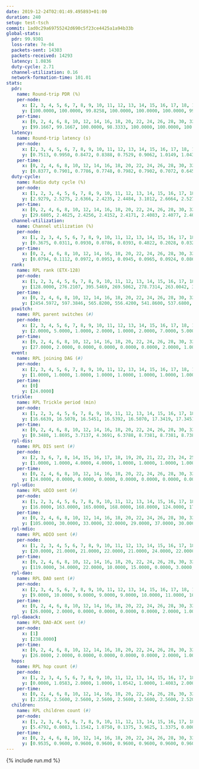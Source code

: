 ```yaml
---
date: 2019-12-24T02:01:49.495893+01:00
duration: 240
setup: test-tsch
commit: 1ad0c29a69755242d690c5f23ce4425a1a94b33b
global-stats:
  pdr: 99.9301
  loss-rate: 7e-04
  packets-sent: 14303
  packets-received: 14293
  latency: 1.0836
  duty-cycle: 2.71
  channel-utilization: 0.16
  network-formation-time: 101.01
stats:
  pdr:
    name: Round-trip PDR (%)
    per-node:
      x: [2, 3, 4, 5, 6, 7, 8, 9, 10, 11, 12, 13, 14, 15, 16, 17, 18, 19, 20, 21, 22, 23, 24, 25]
      y: [100.0000, 100.0000, 99.8258, 100.0000, 100.0000, 100.0000, 99.8308, 100.0000, 100.0000, 100.0000, 99.6880, 100.0000, 100.0000, 100.0000, 99.8363, 99.8328, 100.0000, 100.0000, 100.0000, 99.6694, 100.0000, 100.0000, 99.6503, 100.0000]
    per-time:
      x: [0, 2, 4, 6, 8, 10, 12, 14, 16, 18, 20, 22, 24, 26, 28, 30, 32, 34, 36, 38, 40, 42, 44, 46, 48, 50, 52, 54, 56, 58, 60, 62, 64, 66, 68, 70, 72, 74, 76, 78, 80, 82, 84, 86, 88, 90, 92, 94, 96, 98, 100, 102, 104, 106, 108, 110, 112, 114, 116, 118, 120, 122, 124, 126, 128, 130, 132, 134, 136, 138, 140, 142, 144, 146, 148, 150, 152, 154, 156, 158, 160, 162, 164, 166, 168, 170, 172, 174, 176, 178, 180, 182, 184, 186, 188, 190, 192, 194, 196, 198, 200, 202, 204, 206, 208, 210, 212, 214, 216, 218, 220, 222, 224, 226, 228, 230, 232, 234, 236, 238, 240]
      y: [99.1667, 99.1667, 100.0000, 98.3333, 100.0000, 100.0000, 100.0000, 100.0000, 100.0000, 99.1667, 100.0000, 100.0000, 100.0000, 100.0000, 100.0000, 100.0000, 100.0000, 100.0000, 100.0000, 100.0000, 100.0000, 100.0000, 100.0000, 100.0000, 100.0000, 100.0000, 100.0000, 100.0000, 100.0000, 100.0000, 100.0000, 100.0000, 100.0000, 100.0000, 100.0000, 100.0000, 100.0000, 100.0000, 100.0000, 100.0000, 100.0000, 100.0000, 99.1667, 100.0000, 100.0000, 100.0000, 100.0000, 99.1667, 100.0000, 100.0000, 100.0000, 100.0000, 100.0000, 100.0000, 100.0000, 100.0000, 100.0000, 100.0000, 100.0000, 100.0000, 100.0000, 100.0000, 98.3333, 100.0000, 100.0000, 100.0000, 100.0000, 100.0000, 100.0000, 100.0000, 100.0000, 100.0000, 100.0000, 100.0000, 100.0000, 100.0000, 100.0000, 100.0000, 100.0000, 100.0000, 100.0000, 100.0000, 100.0000, 100.0000, 100.0000, 100.0000, 100.0000, 100.0000, 100.0000, 100.0000, 100.0000, 100.0000, 100.0000, 100.0000, 100.0000, 100.0000, 100.0000, 100.0000, 100.0000, 100.0000, 100.0000, 100.0000, 100.0000, 100.0000, 100.0000, 100.0000, 100.0000, 100.0000, 100.0000, 100.0000, 100.0000, 100.0000, 100.0000, 100.0000, 100.0000, 100.0000, 100.0000, 100.0000, 99.1667, 100.0000, null]
  latency:
    name: Round-trip latency (s)
    per-node:
      x: [2, 3, 4, 5, 6, 7, 8, 9, 10, 11, 12, 13, 14, 15, 16, 17, 18, 19, 20, 21, 22, 23, 24, 25]
      y: [0.7513, 0.9950, 0.8472, 0.8388, 0.7529, 0.9062, 1.0149, 1.0435, 0.7807, 0.9319, 0.9248, 1.0669, 0.9077, 1.0274, 1.1258, 1.4014, 1.1950, 1.3795, 1.2391, 1.4298, 1.3732, 1.3781, 1.3629, 1.3845]
    per-time:
      x: [0, 2, 4, 6, 8, 10, 12, 14, 16, 18, 20, 22, 24, 26, 28, 30, 32, 34, 36, 38, 40, 42, 44, 46, 48, 50, 52, 54, 56, 58, 60, 62, 64, 66, 68, 70, 72, 74, 76, 78, 80, 82, 84, 86, 88, 90, 92, 94, 96, 98, 100, 102, 104, 106, 108, 110, 112, 114, 116, 118, 120, 122, 124, 126, 128, 130, 132, 134, 136, 138, 140, 142, 144, 146, 148, 150, 152, 154, 156, 158, 160, 162, 164, 166, 168, 170, 172, 174, 176, 178, 180, 182, 184, 186, 188, 190, 192, 194, 196, 198, 200, 202, 204, 206, 208, 210, 212, 214, 216, 218, 220, 222, 224, 226, 228, 230, 232, 234, 236, 238, 240]
      y: [0.8377, 0.7901, 0.7786, 0.7748, 0.7982, 0.7902, 0.7072, 0.6455, 0.7807, 0.7069, 0.6565, 0.7428, 0.6666, 0.6641, 0.6519, 0.6687, 0.6879, 0.6156, 0.6225, 0.6635, 0.6286, 0.5905, 0.6334, 0.6329, 0.6622, 0.6195, 0.6632, 0.6659, 0.6555, 0.6529, 0.6433, 0.6246, 0.6074, 0.6141, 0.6555, 0.6697, 0.7130, 0.6613, 0.5910, 0.5892, 0.6307, 0.6471, 0.7159, 0.7247, 0.6891, 0.6643, 0.5806, 0.8457, 0.8112, 0.7635, 0.7179, 0.7025, 0.7261, 1.0043, 1.0157, 0.9445, 0.8272, 0.7343, 0.6900, 1.1857, 1.4329, 1.2699, 1.0087, 0.9363, 0.7692, 1.1667, 1.5529, 1.4751, 1.3146, 1.1911, 0.9375, 1.2092, 1.5694, 1.5548, 1.4766, 1.3697, 1.1482, 1.2065, 1.5585, 1.5466, 1.5369, 1.5925, 1.5449, 1.5242, 1.5546, 1.5795, 1.5781, 1.5844, 1.5538, 1.5621, 1.5242, 1.5282, 1.5386, 1.5453, 1.5259, 1.5882, 1.5388, 1.5631, 1.5948, 1.5624, 1.5576, 1.6177, 1.5229, 1.5777, 1.5800, 1.5508, 1.5318, 1.5285, 1.5332, 1.5108, 1.5502, 1.5321, 1.5127, 1.5431, 1.5331, 1.4974, 1.5286, 1.5851, 1.6206, 1.4316, null]
  duty-cycle:
    name: Radio duty cycle (%)
    per-node:
      x: [1, 2, 3, 4, 5, 6, 7, 8, 9, 10, 11, 12, 13, 14, 15, 16, 17, 18, 19, 20, 21, 22, 23, 24, 25]
      y: [2.9279, 2.5275, 2.6366, 2.4235, 2.4484, 3.1012, 2.6664, 2.5276, 2.4132, 2.6172, 2.4137, 2.4796, 2.5319, 2.5431, 2.5866, 2.5687, 2.5160, 2.8346, 2.6257, 2.7173, 2.5454, 2.7061, 2.7811, 2.8086, 2.7877]
    per-time:
      x: [0, 2, 4, 6, 8, 10, 12, 14, 16, 18, 20, 22, 24, 26, 28, 30, 32, 34, 36, 38, 40, 42, 44, 46, 48, 50, 52, 54, 56, 58, 60, 62, 64, 66, 68, 70, 72, 74, 76, 78, 80, 82, 84, 86, 88, 90, 92, 94, 96, 98, 100, 102, 104, 106, 108, 110, 112, 114, 116, 118, 120, 122, 124, 126, 128, 130, 132, 134, 136, 138, 140, 142, 144, 146, 148, 150, 152, 154, 156, 158, 160, 162, 164, 166, 168, 170, 172, 174, 176, 178, 180, 182, 184, 186, 188, 190, 192, 194, 196, 198, 200, 202, 204, 206, 208, 210, 212, 214, 216, 218, 220, 222, 224, 226, 228, 230, 232, 234, 236, 238, 240]
      y: [29.6805, 2.4625, 2.4256, 2.4152, 2.4171, 2.4083, 2.4077, 2.4031, 2.7735, 3.0523, 3.0763, 3.0874, 2.4211, 2.4087, 2.4219, 2.4137, 2.4155, 2.4184, 2.3891, 2.4037, 2.3999, 2.3927, 2.4015, 2.4052, 2.4011, 2.4107, 2.3977, 2.4027, 2.4174, 2.4008, 2.3872, 2.3957, 2.3988, 2.4003, 2.3997, 2.3976, 2.3958, 2.3916, 2.3986, 2.3863, 2.3983, 2.4005, 2.4029, 2.4138, 2.3961, 2.3886, 2.3871, 2.3965, 2.4043, 2.3982, 2.6313, 2.6551, 2.6191, 2.5752, 2.3803, 2.3765, 2.3937, 2.3883, 2.3771, 2.3764, 2.3820, 2.3721, 2.3750, 2.3903, 2.3767, 2.3802, 2.3906, 2.3898, 2.3790, 2.3862, 2.3775, 2.3777, 2.3816, 2.3758, 2.3847, 2.3702, 2.3848, 2.3971, 2.3815, 2.3766, 2.3773, 2.3771, 2.3817, 2.3837, 2.3805, 2.4033, 2.3870, 2.3820, 2.3672, 2.3726, 2.3781, 2.3815, 2.3771, 2.3763, 2.3844, 2.3808, 2.3848, 2.3755, 2.3835, 2.3916, 2.3799, 2.3836, 2.3891, 2.3738, 2.3881, 2.3798, 2.3864, 2.3834, 2.3840, 2.3951, 2.3950, 2.3962, 2.3804, 2.3917, 2.3881, 2.3814, 2.3859, 2.3792, 2.3852, 2.3846, null]
  channel-utilization:
    name: Channel utilization (%)
    per-node:
      x: [1, 2, 3, 4, 5, 6, 7, 8, 9, 10, 11, 12, 13, 14, 15, 16, 17, 18, 19, 20, 21, 22, 23, 24, 25]
      y: [0.3675, 0.0311, 0.0930, 0.0786, 0.0393, 0.4022, 0.2028, 0.0327, 0.0316, 0.1760, 0.0325, 0.0481, 0.0905, 0.0320, 0.1128, 0.0546, 0.0339, 0.1251, 0.0461, 0.0489, 0.0341, 0.0354, 0.0316, 0.0307, 0.0330]
    per-time:
      x: [0, 2, 4, 6, 8, 10, 12, 14, 16, 18, 20, 22, 24, 26, 28, 30, 32, 34, 36, 38, 40, 42, 44, 46, 48, 50, 52, 54, 56, 58, 60, 62, 64, 66, 68, 70, 72, 74, 76, 78, 80, 82, 84, 86, 88, 90, 92, 94, 96, 98, 100, 102, 104, 106, 108, 110, 112, 114, 116, 118, 120, 122, 124, 126, 128, 130, 132, 134, 136, 138, 140, 142, 144, 146, 148, 150, 152, 154, 156, 158, 160, 162, 164, 166, 168, 170, 172, 174, 176, 178, 180, 182, 184, 186, 188, 190, 192, 194, 196, 198, 200, 202, 204, 206, 208, 210, 212, 214, 216, 218, 220, 222, 224, 226, 228, 230, 232, 234, 236, 238, 240]
      y: [0.0794, 0.1112, 0.0972, 0.0953, 0.0945, 0.0965, 0.0924, 0.0869, 0.2835, 0.3882, 0.3952, 0.3807, 0.0970, 0.0887, 0.0961, 0.0888, 0.0927, 0.0937, 0.0824, 0.0874, 0.0880, 0.0842, 0.0841, 0.0877, 0.0855, 0.0889, 0.0849, 0.0890, 0.0952, 0.0875, 0.0822, 0.0834, 0.0835, 0.0858, 0.0845, 0.0855, 0.0849, 0.0823, 0.0858, 0.0796, 0.0832, 0.0848, 0.0879, 0.0916, 0.0857, 0.0813, 0.0804, 0.0851, 0.0882, 0.0862, 0.2104, 0.2006, 0.1882, 0.1561, 0.0800, 0.0791, 0.0852, 0.0824, 0.0777, 0.0770, 0.0782, 0.0743, 0.0781, 0.0853, 0.0775, 0.0793, 0.0828, 0.0829, 0.0777, 0.0793, 0.0784, 0.0780, 0.0798, 0.0780, 0.0806, 0.0740, 0.0785, 0.0850, 0.0787, 0.0774, 0.0785, 0.0788, 0.0814, 0.0804, 0.0795, 0.0885, 0.0807, 0.0796, 0.0748, 0.0782, 0.0785, 0.0800, 0.0771, 0.0766, 0.0797, 0.0787, 0.0810, 0.0778, 0.0804, 0.0853, 0.0805, 0.0800, 0.0833, 0.0747, 0.0833, 0.0800, 0.0813, 0.0804, 0.0800, 0.0855, 0.0828, 0.0840, 0.0777, 0.0824, 0.0819, 0.0789, 0.0799, 0.0785, 0.0809, 0.0798, null]
  rank:
    name: RPL rank (ETX-128)
    per-node:
      x: [1, 2, 3, 4, 5, 6, 7, 8, 9, 10, 11, 12, 13, 14, 15, 16, 17, 18, 19, 20, 21, 22, 23, 24, 25]
      y: [128.0000, 276.2107, 395.5469, 269.5062, 278.7314, 263.0042, 322.7474, 417.8947, 407.1551, 290.4938, 451.1240, 407.2716, 433.1423, 447.0455, 451.1446, 500.3292, 563.5429, 791.9587, 589.1184, 598.7213, 877.4344, 653.6585, 680.4628, 684.6502, 679.1162]
    per-time:
      x: [0, 2, 4, 6, 8, 10, 12, 14, 16, 18, 20, 22, 24, 26, 28, 30, 32, 34, 36, 38, 40, 42, 44, 46, 48, 50, 52, 54, 56, 58, 60, 62, 64, 66, 68, 70, 72, 74, 76, 78, 80, 82, 84, 86, 88, 90, 92, 94, 96, 98, 100, 102, 104, 106, 108, 110, 112, 114, 116, 118, 120, 122, 124, 126, 128, 130, 132, 134, 136, 138, 140, 142, 144, 146, 148, 150, 152, 154, 156, 158, 160, 162, 164, 166, 168, 170, 172, 174, 176, 178, 180, 182, 184, 186, 188, 190, 192, 194, 196, 198, 200, 202, 204, 206, 208, 210, 212, 214, 216, 218, 220, 222, 224, 226, 228, 230, 232, 234, 236, 238]
      y: [2454.5972, 597.3846, 565.8200, 556.4200, 541.8600, 537.6800, 533.4808, 510.8039, 496.2692, 293.9151, 282.6903, 283.5519, 327.7765, 490.4423, 474.7115, 468.5800, 463.5600, 466.8400, 463.4200, 458.8000, 458.4706, 456.2800, 452.7200, 457.1400, 458.7000, 455.2800, 453.9200, 460.3600, 460.6863, 458.7000, 451.0600, 450.6400, 449.3400, 450.7600, 452.4200, 453.0600, 452.1400, 453.6800, 454.7000, 452.2800, 452.1800, 450.9000, 447.6200, 464.3725, 469.2200, 467.0000, 467.1200, 465.5800, 472.4630, 449.4510, 379.1520, 350.8988, 315.6214, 325.1178, 444.5000, 447.3654, 441.0196, 442.3725, 433.1400, 432.7400, 432.5000, 426.9000, 421.3800, 433.2115, 434.3600, 430.2400, 430.0000, 425.4000, 424.3600, 427.0400, 431.5400, 433.7255, 427.3400, 426.8800, 426.7400, 425.6600, 422.2000, 422.6400, 419.8200, 422.4706, 421.3600, 422.3600, 437.8200, 433.2200, 425.4000, 440.4314, 433.0800, 432.4000, 432.9600, 431.4200, 431.7600, 432.6600, 430.0800, 432.7000, 440.5000, 439.3200, 437.3200, 435.2745, 435.5800, 439.9412, 437.8431, 439.6400, 445.5000, 446.3600, 442.3922, 443.3200, 439.6481, 437.9200, 440.5962, 438.1765, 449.1176, 448.4600, 451.1200, 448.4200, 445.4200, 444.0566, 437.8846, 438.7200, 437.3922, 444.8824]
  pswitch:
    name: RPL parent switches (#)
    per-node:
      x: [2, 3, 4, 5, 6, 7, 8, 9, 10, 11, 12, 13, 14, 15, 16, 17, 18, 19, 20, 21, 22, 23, 24, 25]
      y: [2.0000, 5.0000, 1.0000, 2.0000, 1.0000, 2.0000, 7.0000, 5.0000, 1.0000, 2.0000, 3.0000, 6.0000, 2.0000, 2.0000, 3.0000, 5.0000, 2.0000, 5.0000, 5.0000, 4.0000, 7.0000, 3.0000, 4.0000, 2.0000]
    per-time:
      x: [0, 2, 4, 6, 8, 10, 12, 14, 16, 18, 20, 22, 24, 26, 28, 30, 32, 34, 36, 38, 40, 42, 44, 46, 48, 50, 52, 54, 56, 58, 60, 62, 64, 66, 68, 70, 72, 74, 76, 78, 80, 82, 84, 86, 88, 90, 92, 94, 96, 98, 100, 102, 104, 106, 108, 110, 112, 114, 116, 118, 120, 122, 124, 126, 128, 130, 132, 134, 136, 138, 140, 142, 144, 146, 148, 150, 152, 154, 156, 158, 160, 162, 164, 166, 168, 170, 172, 174, 176, 178, 180, 182, 184, 186, 188, 190, 192, 194, 196, 198, 200, 202, 204, 206, 208, 210, 212, 214, 216, 218, 220, 222, 224, 226, 228, 230, 232, 234, 236, 238]
      y: [27.0000, 2.0000, 0.0000, 0.0000, 0.0000, 0.0000, 2.0000, 1.0000, 2.0000, 0.0000, 2.0000, 0.0000, 0.0000, 2.0000, 2.0000, 0.0000, 0.0000, 0.0000, 0.0000, 0.0000, 1.0000, 0.0000, 0.0000, 0.0000, 0.0000, 0.0000, 0.0000, 0.0000, 1.0000, 0.0000, 0.0000, 0.0000, 0.0000, 0.0000, 0.0000, 0.0000, 0.0000, 0.0000, 0.0000, 0.0000, 0.0000, 0.0000, 0.0000, 1.0000, 0.0000, 0.0000, 0.0000, 0.0000, 4.0000, 1.0000, 0.0000, 0.0000, 0.0000, 1.0000, 2.0000, 2.0000, 1.0000, 1.0000, 0.0000, 0.0000, 0.0000, 0.0000, 0.0000, 2.0000, 0.0000, 0.0000, 2.0000, 0.0000, 0.0000, 0.0000, 0.0000, 1.0000, 0.0000, 0.0000, 0.0000, 0.0000, 0.0000, 0.0000, 0.0000, 1.0000, 0.0000, 0.0000, 0.0000, 0.0000, 0.0000, 1.0000, 0.0000, 0.0000, 0.0000, 0.0000, 0.0000, 0.0000, 0.0000, 0.0000, 0.0000, 0.0000, 0.0000, 1.0000, 0.0000, 1.0000, 1.0000, 0.0000, 0.0000, 0.0000, 1.0000, 0.0000, 4.0000, 0.0000, 2.0000, 1.0000, 1.0000, 0.0000, 0.0000, 0.0000, 0.0000, 3.0000, 2.0000, 0.0000, 1.0000, 1.0000]
  event:
    name: RPL joining DAG (#)
    per-node:
      x: [2, 3, 4, 5, 6, 7, 8, 9, 10, 11, 12, 13, 14, 15, 16, 17, 18, 19, 20, 21, 22, 23, 24, 25]
      y: [1.0000, 1.0000, 1.0000, 1.0000, 1.0000, 1.0000, 1.0000, 1.0000, 1.0000, 1.0000, 1.0000, 1.0000, 1.0000, 1.0000, 1.0000, 1.0000, 1.0000, 1.0000, 1.0000, 1.0000, 1.0000, 1.0000, 1.0000, 1.0000]
    per-time:
      x: [0]
      y: [24.0000]
  trickle:
    name: RPL Trickle period (min)
    per-node:
      x: [1, 2, 3, 4, 5, 6, 7, 8, 9, 10, 11, 12, 13, 14, 15, 16, 17, 18, 19, 20, 21, 22, 23, 24, 25]
      y: [16.6639, 16.5070, 16.5451, 16.5392, 16.5070, 17.3419, 17.3451, 16.5172, 16.5902, 16.5392, 16.5431, 16.5469, 16.4761, 16.4903, 16.5273, 16.5306, 16.5384, 16.5262, 16.5381, 16.5340, 16.4982, 16.4753, 16.5803, 16.5155, 16.5392]
    per-time:
      x: [0, 2, 4, 6, 8, 10, 12, 14, 16, 18, 20, 22, 24, 26, 28, 30, 32, 34, 36, 38, 40, 42, 44, 46, 48, 50, 52, 54, 56, 58, 60, 62, 64, 66, 68, 70, 72, 74, 76, 78, 80, 82, 84, 86, 88, 90, 92, 94, 96, 98, 100, 102, 104, 106, 108, 110, 112, 114, 116, 118, 120, 122, 124, 126, 128, 130, 132, 134, 136, 138, 140, 142, 144, 146, 148, 150, 152, 154, 156, 158, 160, 162, 164, 166, 168, 170, 172, 174, 176, 178, 180, 182, 184, 186, 188, 190, 192, 194, 196, 198, 200, 202, 204, 206, 208, 210, 212, 214, 216, 218, 220, 222, 224, 226, 228, 230, 232, 234, 236, 238]
      y: [0.3480, 1.8695, 3.7137, 4.3691, 6.3788, 8.7381, 8.7381, 8.7381, 9.0742, 17.4523, 17.4763, 17.4763, 17.4763, 17.4763, 17.4763, 17.4763, 17.4763, 17.4763, 17.4763, 17.4763, 17.4763, 17.4763, 17.4763, 17.4763, 17.4763, 17.4763, 17.4763, 17.4763, 17.4763, 17.4763, 17.4763, 17.4763, 17.4763, 17.4763, 17.4763, 17.4763, 17.4763, 17.4763, 17.4763, 17.4763, 17.4763, 17.4763, 17.4763, 17.4763, 17.4763, 17.4763, 17.4763, 17.4763, 17.4763, 17.4763, 17.4763, 17.4763, 17.4763, 17.4763, 17.4763, 17.4763, 17.4763, 17.4763, 17.4763, 17.4763, 17.4763, 17.4763, 17.4763, 17.4763, 17.4763, 17.4763, 17.4763, 17.4763, 17.4763, 17.4763, 17.4763, 17.4763, 17.4763, 17.4763, 17.4763, 17.4763, 17.4763, 17.4763, 17.4763, 17.4763, 17.4763, 17.4763, 17.4763, 17.4763, 17.4763, 17.4763, 17.4763, 17.4763, 17.4763, 17.4763, 17.4763, 17.4763, 17.4763, 17.4763, 17.4763, 17.4763, 17.4763, 17.4763, 17.4763, 17.4763, 17.4763, 17.4763, 17.4763, 17.4763, 17.4763, 17.4763, 17.4763, 17.4763, 17.4763, 17.4763, 17.4763, 17.4763, 17.4763, 17.4763, 17.4763, 17.4763, 17.4763, 17.4763, 17.4763, 17.4763]
  rpl-dis:
    name: RPL DIS sent (#)
    per-node:
      x: [2, 3, 6, 7, 8, 14, 15, 16, 17, 18, 19, 20, 21, 22, 23, 24, 25]
      y: [1.0000, 1.0000, 4.0000, 4.0000, 1.0000, 1.0000, 1.0000, 1.0000, 2.0000, 2.0000, 1.0000, 2.0000, 2.0000, 2.0000, 2.0000, 3.0000, 2.0000]
    per-time:
      x: [0, 2, 4, 6, 8, 10, 12, 14, 16, 18, 20, 22, 24, 26, 28, 30, 32, 34, 36, 38, 40, 42, 44, 46, 48, 50, 52, 54, 56, 58, 60, 62, 64, 66, 68, 70, 72, 74, 76, 78, 80, 82, 84, 86, 88, 90, 92, 94, 96, 98, 100, 102, 104, 106]
      y: [24.0000, 0.0000, 0.0000, 0.0000, 0.0000, 0.0000, 0.0000, 0.0000, 0.0000, 0.0000, 1.0000, 3.0000, 0.0000, 0.0000, 0.0000, 0.0000, 0.0000, 0.0000, 0.0000, 0.0000, 0.0000, 0.0000, 0.0000, 0.0000, 0.0000, 0.0000, 0.0000, 0.0000, 0.0000, 0.0000, 0.0000, 0.0000, 0.0000, 0.0000, 0.0000, 0.0000, 0.0000, 0.0000, 0.0000, 0.0000, 0.0000, 0.0000, 0.0000, 0.0000, 0.0000, 0.0000, 0.0000, 0.0000, 0.0000, 0.0000, 0.0000, 0.0000, 3.0000, 1.0000]
  rpl-udio:
    name: RPL uDIO sent (#)
    per-node:
      x: [1, 2, 3, 4, 5, 6, 7, 8, 9, 10, 11, 12, 13, 14, 15, 16, 17, 18, 19, 20, 21, 22, 23, 24, 25]
      y: [16.0000, 163.0000, 165.0000, 168.0000, 168.0000, 124.0000, 176.0000, 159.0000, 167.0000, 135.0000, 165.0000, 162.0000, 170.0000, 170.0000, 167.0000, 172.0000, 166.0000, 160.0000, 169.0000, 162.0000, 162.0000, 162.0000, 161.0000, 170.0000, 165.0000]
    per-time:
      x: [0, 2, 4, 6, 8, 10, 12, 14, 16, 18, 20, 22, 24, 26, 28, 30, 32, 34, 36, 38, 40, 42, 44, 46, 48, 50, 52, 54, 56, 58, 60, 62, 64, 66, 68, 70, 72, 74, 76, 78, 80, 82, 84, 86, 88, 90, 92, 94, 96, 98, 100, 102, 104, 106, 108, 110, 112, 114, 116, 118, 120, 122, 124, 126, 128, 130, 132, 134, 136, 138, 140, 142, 144, 146, 148, 150, 152, 154, 156, 158, 160, 162, 164, 166, 168, 170, 172, 174, 176, 178, 180, 182, 184, 186, 188, 190, 192, 194, 196, 198, 200, 202, 204, 206, 208, 210, 212, 214, 216, 218, 220, 222, 224, 226, 228, 230, 232, 234, 236, 238, 240]
      y: [105.0000, 30.0000, 33.0000, 32.0000, 29.0000, 37.0000, 30.0000, 32.0000, 36.0000, 36.0000, 33.0000, 36.0000, 32.0000, 32.0000, 34.0000, 32.0000, 31.0000, 30.0000, 37.0000, 33.0000, 27.0000, 29.0000, 35.0000, 33.0000, 32.0000, 31.0000, 33.0000, 32.0000, 29.0000, 29.0000, 32.0000, 35.0000, 31.0000, 30.0000, 34.0000, 33.0000, 28.0000, 29.0000, 33.0000, 32.0000, 35.0000, 34.0000, 32.0000, 29.0000, 34.0000, 29.0000, 30.0000, 32.0000, 30.0000, 34.0000, 35.0000, 42.0000, 29.0000, 32.0000, 31.0000, 36.0000, 31.0000, 28.0000, 32.0000, 29.0000, 34.0000, 33.0000, 34.0000, 29.0000, 32.0000, 27.0000, 32.0000, 34.0000, 35.0000, 32.0000, 30.0000, 33.0000, 34.0000, 30.0000, 31.0000, 33.0000, 27.0000, 41.0000, 29.0000, 29.0000, 32.0000, 29.0000, 36.0000, 31.0000, 28.0000, 35.0000, 31.0000, 34.0000, 31.0000, 32.0000, 35.0000, 30.0000, 33.0000, 33.0000, 33.0000, 30.0000, 34.0000, 30.0000, 32.0000, 28.0000, 36.0000, 33.0000, 31.0000, 30.0000, 35.0000, 36.0000, 29.0000, 26.0000, 36.0000, 31.0000, 33.0000, 35.0000, 32.0000, 33.0000, 32.0000, 34.0000, 29.0000, 26.0000, 39.0000, 28.0000, 3.0000]
  rpl-mdio:
    name: RPL mDIO sent (#)
    per-node:
      x: [1, 2, 3, 4, 5, 6, 7, 8, 9, 10, 11, 12, 13, 14, 15, 16, 17, 18, 19, 20, 21, 22, 23, 24, 25]
      y: [20.0000, 21.0000, 21.0000, 22.0000, 21.0000, 24.0000, 22.0000, 20.0000, 20.0000, 22.0000, 21.0000, 22.0000, 23.0000, 22.0000, 24.0000, 23.0000, 21.0000, 22.0000, 22.0000, 20.0000, 21.0000, 21.0000, 21.0000, 21.0000, 20.0000]
    per-time:
      x: [0, 2, 4, 6, 8, 10, 12, 14, 16, 18, 20, 22, 24, 26, 28, 30, 32, 34, 36, 38, 40, 42, 44, 46, 48, 50, 52, 54, 56, 58, 60, 62, 64, 66, 68, 70, 72, 74, 76, 78, 80, 82, 84, 86, 88, 90, 92, 94, 96, 98, 100, 102, 104, 106, 108, 110, 112, 114, 116, 118, 120, 122, 124, 126, 128, 130, 132, 134, 136, 138, 140, 142, 144, 146, 148, 150, 152, 154, 156, 158, 160, 162, 164, 166, 168, 170, 172, 174, 176, 178, 180, 182, 184, 186, 188, 190, 192, 194, 196, 198, 200, 202, 204, 206, 208, 210, 212, 214, 216, 218, 220, 222, 224, 226, 228, 230, 232, 234, 236, 238, 240]
      y: [119.0000, 34.0000, 22.0000, 10.0000, 15.0000, 0.0000, 3.0000, 10.0000, 11.0000, 2.0000, 0.0000, 0.0000, 0.0000, 5.0000, 5.0000, 7.0000, 4.0000, 4.0000, 0.0000, 0.0000, 0.0000, 0.0000, 5.0000, 6.0000, 7.0000, 4.0000, 3.0000, 0.0000, 0.0000, 0.0000, 0.0000, 6.0000, 6.0000, 6.0000, 6.0000, 1.0000, 0.0000, 0.0000, 0.0000, 4.0000, 10.0000, 2.0000, 4.0000, 4.0000, 1.0000, 0.0000, 0.0000, 0.0000, 3.0000, 5.0000, 5.0000, 7.0000, 5.0000, 0.0000, 0.0000, 0.0000, 1.0000, 4.0000, 6.0000, 5.0000, 4.0000, 5.0000, 0.0000, 0.0000, 1.0000, 1.0000, 6.0000, 4.0000, 4.0000, 7.0000, 2.0000, 0.0000, 0.0000, 1.0000, 3.0000, 4.0000, 7.0000, 6.0000, 2.0000, 2.0000, 0.0000, 0.0000, 1.0000, 2.0000, 7.0000, 5.0000, 6.0000, 3.0000, 1.0000, 0.0000, 0.0000, 0.0000, 3.0000, 5.0000, 7.0000, 5.0000, 5.0000, 0.0000, 0.0000, 0.0000, 3.0000, 7.0000, 4.0000, 4.0000, 5.0000, 1.0000, 1.0000, 0.0000, 0.0000, 1.0000, 8.0000, 7.0000, 3.0000, 5.0000, 1.0000, 0.0000, 0.0000, 0.0000, 3.0000, 8.0000, 0.0000]
  rpl-dao:
    name: RPL DAO sent (#)
    per-node:
      x: [2, 3, 4, 5, 6, 7, 8, 9, 10, 11, 12, 13, 14, 15, 16, 17, 18, 19, 20, 21, 22, 23, 24, 25]
      y: [9.0000, 10.0000, 9.0000, 9.0000, 9.0000, 10.0000, 11.0000, 10.0000, 9.0000, 10.0000, 10.0000, 11.0000, 9.0000, 10.0000, 10.0000, 11.0000, 9.0000, 12.0000, 11.0000, 10.0000, 12.0000, 9.0000, 10.0000, 9.0000]
    per-time:
      x: [0, 2, 4, 6, 8, 10, 12, 14, 16, 18, 20, 22, 24, 26, 28, 30, 32, 34, 36, 38, 40, 42, 44, 46, 48, 50, 52, 54, 56, 58, 60, 62, 64, 66, 68, 70, 72, 74, 76, 78, 80, 82, 84, 86, 88, 90, 92, 94, 96, 98, 100, 102, 104, 106, 108, 110, 112, 114, 116, 118, 120, 122, 124, 126, 128, 130, 132, 134, 136, 138, 140, 142, 144, 146, 148, 150, 152, 154, 156, 158, 160, 162, 164, 166, 168, 170, 172, 174, 176, 178, 180, 182, 184, 186, 188, 190, 192, 194, 196, 198, 200, 202, 204, 206, 208, 210, 212, 214, 216, 218, 220, 222, 224, 226, 228, 230, 232, 234, 236, 238]
      y: [26.0000, 2.0000, 0.0000, 0.0000, 0.0000, 0.0000, 2.0000, 1.0000, 2.0000, 1.0000, 2.0000, 0.0000, 0.0000, 2.0000, 14.0000, 2.0000, 0.0000, 0.0000, 0.0000, 0.0000, 2.0000, 1.0000, 0.0000, 2.0000, 2.0000, 0.0000, 0.0000, 1.0000, 11.0000, 4.0000, 1.0000, 0.0000, 0.0000, 0.0000, 0.0000, 3.0000, 0.0000, 2.0000, 2.0000, 0.0000, 0.0000, 1.0000, 8.0000, 8.0000, 1.0000, 0.0000, 0.0000, 0.0000, 3.0000, 3.0000, 1.0000, 1.0000, 2.0000, 2.0000, 2.0000, 2.0000, 5.0000, 6.0000, 0.0000, 0.0000, 0.0000, 0.0000, 2.0000, 4.0000, 0.0000, 2.0000, 3.0000, 2.0000, 1.0000, 1.0000, 3.0000, 6.0000, 1.0000, 0.0000, 0.0000, 0.0000, 1.0000, 3.0000, 2.0000, 3.0000, 3.0000, 1.0000, 1.0000, 1.0000, 1.0000, 8.0000, 2.0000, 0.0000, 0.0000, 0.0000, 0.0000, 2.0000, 3.0000, 2.0000, 3.0000, 2.0000, 0.0000, 3.0000, 1.0000, 5.0000, 4.0000, 0.0000, 0.0000, 0.0000, 1.0000, 2.0000, 7.0000, 1.0000, 4.0000, 3.0000, 1.0000, 2.0000, 0.0000, 2.0000, 3.0000, 3.0000, 2.0000, 0.0000, 1.0000, 1.0000]
  rpl-daoack:
    name: RPL DAO-ACK sent (#)
    per-node:
      x: [1]
      y: [238.0000]
    per-time:
      x: [0, 2, 4, 6, 8, 10, 12, 14, 16, 18, 20, 22, 24, 26, 28, 30, 32, 34, 36, 38, 40, 42, 44, 46, 48, 50, 52, 54, 56, 58, 60, 62, 64, 66, 68, 70, 72, 74, 76, 78, 80, 82, 84, 86, 88, 90, 92, 94, 96, 98, 100, 102, 104, 106, 108, 110, 112, 114, 116, 118, 120, 122, 124, 126, 128, 130, 132, 134, 136, 138, 140, 142, 144, 146, 148, 150, 152, 154, 156, 158, 160, 162, 164, 166, 168, 170, 172, 174, 176, 178, 180, 182, 184, 186, 188, 190, 192, 194, 196, 198, 200, 202, 204, 206, 208, 210, 212, 214, 216, 218, 220, 222, 224, 226, 228, 230, 232, 234, 236, 238]
      y: [26.0000, 2.0000, 0.0000, 0.0000, 0.0000, 0.0000, 2.0000, 1.0000, 2.0000, 1.0000, 2.0000, 0.0000, 0.0000, 2.0000, 14.0000, 2.0000, 0.0000, 0.0000, 0.0000, 0.0000, 2.0000, 1.0000, 0.0000, 2.0000, 2.0000, 0.0000, 0.0000, 1.0000, 11.0000, 4.0000, 1.0000, 0.0000, 0.0000, 0.0000, 0.0000, 3.0000, 0.0000, 2.0000, 2.0000, 0.0000, 0.0000, 1.0000, 8.0000, 8.0000, 1.0000, 0.0000, 0.0000, 0.0000, 3.0000, 3.0000, 1.0000, 1.0000, 2.0000, 2.0000, 2.0000, 3.0000, 4.0000, 6.0000, 0.0000, 0.0000, 0.0000, 0.0000, 2.0000, 4.0000, 0.0000, 2.0000, 3.0000, 2.0000, 1.0000, 1.0000, 3.0000, 6.0000, 1.0000, 0.0000, 0.0000, 0.0000, 1.0000, 3.0000, 2.0000, 3.0000, 3.0000, 1.0000, 1.0000, 1.0000, 1.0000, 7.0000, 2.0000, 0.0000, 0.0000, 0.0000, 0.0000, 2.0000, 3.0000, 2.0000, 3.0000, 2.0000, 0.0000, 3.0000, 1.0000, 5.0000, 4.0000, 0.0000, 0.0000, 0.0000, 1.0000, 2.0000, 7.0000, 0.0000, 5.0000, 3.0000, 1.0000, 2.0000, 0.0000, 2.0000, 3.0000, 3.0000, 2.0000, 0.0000, 1.0000, 1.0000]
  hops:
    name: RPL hop count (#)
    per-node:
      x: [1, 2, 3, 4, 5, 6, 7, 8, 9, 10, 11, 12, 13, 14, 15, 16, 17, 18, 19, 20, 21, 22, 23, 24, 25]
      y: [0.0000, 1.0583, 2.0000, 1.0000, 1.0542, 1.0000, 1.4083, 2.0000, 2.0000, 1.0000, 2.0000, 2.0000, 2.0000, 2.0750, 2.0000, 2.4625, 3.0000, 2.4059, 3.0083, 3.1632, 3.1841, 3.0795, 3.4854, 3.5188, 3.5105]
    per-time:
      x: [0, 2, 4, 6, 8, 10, 12, 14, 16, 18, 20, 22, 24, 26, 28, 30, 32, 34, 36, 38, 40, 42, 44, 46, 48, 50, 52, 54, 56, 58, 60, 62, 64, 66, 68, 70, 72, 74, 76, 78, 80, 82, 84, 86, 88, 90, 92, 94, 96, 98, 100, 102, 104, 106, 108, 110, 112, 114, 116, 118, 120, 122, 124, 126, 128, 130, 132, 134, 136, 138, 140, 142, 144, 146, 148, 150, 152, 154, 156, 158, 160, 162, 164, 166, 168, 170, 172, 174, 176, 178, 180, 182, 184, 186, 188, 190, 192, 194, 196, 198, 200, 202, 204, 206, 208, 210, 212, 214, 216, 218, 220, 222, 224, 226, 228, 230, 232, 234, 236, 238]
      y: [2.2558, 2.5600, 2.5600, 2.5600, 2.5600, 2.5600, 2.5600, 2.5200, 2.5200, 2.4800, 2.4600, 2.4400, 2.4400, 2.4000, 2.2800, 2.2400, 2.2400, 2.2400, 2.2400, 2.2400, 2.2400, 2.2400, 2.2400, 2.2400, 2.2400, 2.2400, 2.2400, 2.2400, 2.2400, 2.2400, 2.2400, 2.2400, 2.2400, 2.2400, 2.2400, 2.2400, 2.2400, 2.2400, 2.2400, 2.2400, 2.2400, 2.2400, 2.2400, 2.2400, 2.2400, 2.2400, 2.2400, 2.2400, 2.2800, 2.0800, 2.0800, 2.0800, 2.0800, 2.0600, 2.0200, 2.0000, 2.0000, 2.0400, 2.0400, 2.0400, 2.0400, 2.0400, 2.0400, 2.0400, 2.0400, 2.0400, 2.0200, 2.0000, 2.0000, 2.0000, 2.0000, 2.0000, 2.0000, 2.0000, 2.0000, 2.0000, 2.0000, 2.0000, 2.0000, 2.0000, 2.0000, 2.0000, 2.0000, 2.0000, 2.0000, 2.0000, 2.0000, 2.0000, 2.0000, 2.0000, 2.0000, 2.0000, 2.0000, 2.0000, 2.0000, 2.0000, 2.0000, 2.0000, 2.0000, 2.0000, 2.0000, 2.0000, 2.0000, 2.0000, 2.0000, 2.0000, 2.0000, 2.0000, 2.0000, 2.0000, 2.0000, 2.0000, 2.0000, 2.0000, 2.0000, 2.0000, 2.0000, 2.0000, 2.0000, 2.1200]
  children:
    name: RPL children count (#)
    per-node:
      x: [1, 2, 3, 4, 5, 6, 7, 8, 9, 10, 11, 12, 13, 14, 15, 16, 17, 18, 19, 20, 21, 22, 23, 24, 25]
      y: [5.4792, 0.0083, 1.1542, 1.0750, 0.1375, 3.9625, 1.3375, 0.0000, 0.0000, 3.0583, 0.0000, 0.4625, 1.5958, 0.0250, 1.3875, 0.6583, 0.0000, 2.7573, 0.3208, 0.5565, 0.0000, 0.0084, 0.0000, 0.0000, 0.0000]
    per-time:
      x: [0, 2, 4, 6, 8, 10, 12, 14, 16, 18, 20, 22, 24, 26, 28, 30, 32, 34, 36, 38, 40, 42, 44, 46, 48, 50, 52, 54, 56, 58, 60, 62, 64, 66, 68, 70, 72, 74, 76, 78, 80, 82, 84, 86, 88, 90, 92, 94, 96, 98, 100, 102, 104, 106, 108, 110, 112, 114, 116, 118, 120, 122, 124, 126, 128, 130, 132, 134, 136, 138, 140, 142, 144, 146, 148, 150, 152, 154, 156, 158, 160, 162, 164, 166, 168, 170, 172, 174, 176, 178, 180, 182, 184, 186, 188, 190, 192, 194, 196, 198, 200, 202, 204, 206, 208, 210, 212, 214, 216, 218, 220, 222, 224, 226, 228, 230, 232, 234, 236, 238]
      y: [0.9535, 0.9600, 0.9600, 0.9600, 0.9600, 0.9600, 0.9600, 0.9600, 0.9600, 0.9600, 0.9600, 0.9600, 0.9600, 0.9600, 0.9600, 0.9600, 0.9600, 0.9600, 0.9600, 0.9600, 0.9600, 0.9600, 0.9600, 0.9600, 0.9600, 0.9600, 0.9600, 0.9600, 0.9600, 0.9600, 0.9600, 0.9600, 0.9600, 0.9600, 0.9600, 0.9600, 0.9600, 0.9600, 0.9600, 0.9600, 0.9600, 0.9600, 0.9600, 0.9600, 0.9600, 0.9600, 0.9600, 0.9600, 0.9600, 0.9600, 0.9600, 0.9600, 0.9600, 0.9600, 0.9600, 0.9600, 0.9600, 0.9600, 0.9600, 0.9600, 0.9600, 0.9600, 0.9600, 0.9600, 0.9600, 0.9600, 0.9600, 0.9600, 0.9600, 0.9600, 0.9600, 0.9600, 0.9600, 0.9600, 0.9600, 0.9600, 0.9600, 0.9600, 0.9600, 0.9600, 0.9600, 0.9600, 0.9600, 0.9600, 0.9600, 0.9600, 0.9600, 0.9600, 0.9600, 0.9600, 0.9600, 0.9600, 0.9600, 0.9600, 0.9600, 0.9600, 0.9600, 0.9600, 0.9600, 0.9600, 0.9600, 0.9600, 0.9600, 0.9600, 0.9600, 0.9600, 0.9600, 0.9600, 0.9600, 0.9600, 0.9600, 0.9600, 0.9600, 0.9600, 0.9600, 0.9600, 0.9600, 0.9600, 0.9600, 0.9600]
---
```


{% include run.md %}
